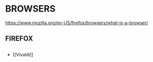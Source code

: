 # BROWSERS

https://www.mozilla.org/en-US/firefox/browsers/what-is-a-browser/

## FIREFOX

## 
- [[Vivaldi]]